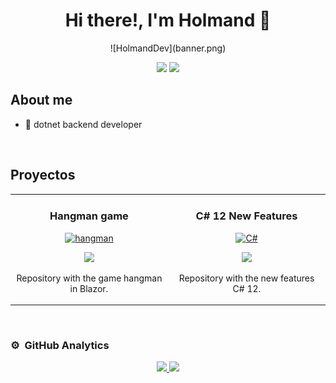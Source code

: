 <div align="center">
<h1 align="center">Hi there!, I'm Holmand 👋</h1>
![HolmandDev](banner.png)
<p align="center">
    <a href="https://twitter.com/holmand21"><img src="https://img.shields.io/badge/-Twitter-2D2B55?style=flat-square&logo=twitter&logoColor=white"/></a>
    <a href="https://linkedin.com/in/holmandvillalba"><img src="https://img.shields.io/badge/-LinkedIn-2D2B55?style=flat-square&logo=linkedin&logoColor=white"/></a>
</p>
</div>

## About me

- 📲 dotnet backend developer
<br>

## Proyectos

<table>
<tr>
<td width="50%">
<h3 align="center">Hangman game</h3>
<div align="center">
<a href="https://th.bing.com/th/id/OIP.kRY_SQ2wyEboOBVoj4OCtQAAAA?rs=1&pid=ImgDetMain" target="_blank"><img src="https://th.bing.com/th/id/OIP.kRY_SQ2wyEboOBVoj4OCtQAAAA?rs=1&pid=ImgDetMain" width="300" alt="hangman"></a>
<p>
<a href="https://github.com/hodaviba/hangman" target="_blank">
<img src="https://img.shields.io/badge/CÓDIGO-ff9?style=for-the-badge&logo=github&logoColor=black">
</a>
</p>
<p>Repository with the game hangman in Blazor.</p>
</div>
</td>

<td width="50%">
<h3 align="center">C# 12 New Features</h3>
<div align="center">
<a href="https://devblogs.microsoft.com/dotnet/wp-content/uploads/sites/10/2023/04/csharp12.png" target="_blank"><img src="https://devblogs.microsoft.com/dotnet/wp-content/uploads/sites/10/2023/04/csharp12.png" width="400" alt="C#"></a>
<p>
<a href="https://github.com/hodaviba/NewsCSharp12" target="_blank">
<img src="https://img.shields.io/badge/CÓDIGO-ff9?style=for-the-badge&logo=github&logoColor=black">
</a>
</p>
<p>Repository with the new features C# 12.</p>
</div>
</td>
</tr>
</table>

</br>

### ⚙️ &nbsp;GitHub Analytics

<p align="center">
<a href="https://github.com/hodaviba">
  <img height="180em" src="https://github-readme-stats-eight-theta.vercel.app/api?username=hodaviba&show_icons=true&theme=algolia&include_all_commits=true&count_private=true"/>
  <img height="180em" src="https://github-readme-stats-eight-theta.vercel.app/api/top-langs/?username=hodaviba&layout=compact&langs_count=8&theme=algolia"/>
</a>
</p>

<!--
### Hi there 👋
**hodaviba/hodaviba** is a ✨ _special_ ✨ repository because its `README.md` (this file) appears on your GitHub profile.

Here are some ideas to get you started:

- 🔭 I’m currently working on ...
- 🌱 I’m currently learning ...
- 👯 I’m looking to collaborate on ...
- 🤔 I’m looking for help with ...
- 💬 Ask me about ...
- 📫 How to reach me: ...
- 😄 Pronouns: ...
- ⚡ Fun fact: ...
-->
